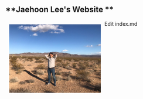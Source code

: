 ## **Jaehoon Lee's Website **

<img align="left" style="float:center;padding:10px;" width="250" src="/image/IMG_2635.JPG">

Edit index.md

